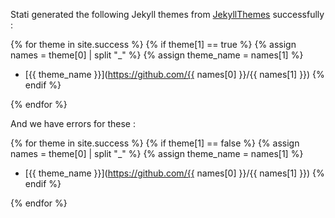 Stati generated the following Jekyll themes from [JekyllThemes](http://jekyllthemes.org/) successfully : 

{% for theme in site.success %}
{% if theme[1] == true %}
{% assign names = theme[0] | split "_" %}
{% assign theme_name = names[1] %}
- [{{ theme_name }}](https://github.com/{{ names[0] }}/{{ names[1] }})
{% endif %}

{% endfor %}

And we have errors for these : 

{% for theme in site.success %}
{% if theme[1] == false %}
{% assign names = theme[0] | split "_" %}
{% assign theme_name = names[1] %}
- [{{ theme_name }}](https://github.com/{{ names[0] }}/{{ names[1] }})
{% endif %}

{% endfor %}